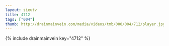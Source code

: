```yaml
--- 
layout: sieutv
title: 4712
tags: ["004"]
thumb: http://drainmainvein.com/media/videos/tmb/000/004/712/player.jpg
---
```

{% include drainmainvein key="4712" %} 
